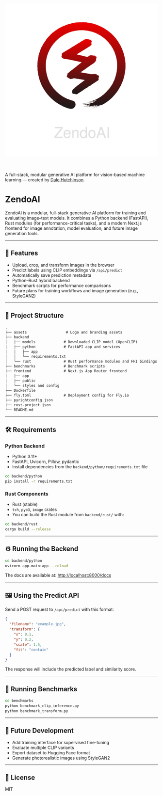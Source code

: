 <p align="center">
  <img src="./assets/zendo-logo-gradient-transparent-dark.svg" alt="ZendoAI Logo" width="700" />
</p>
<br><br>
A full-stack, modular generative AI platform for vision-based machine learning — created by <a href="daletristanhutchinson.com">Dale Hutchinson</a>.

# ZendoAI

ZendoAI is a modular, full-stack generative AI platform for training and evaluating image–text models. It combines a Python backend (FastAPI), Rust modules (for performance-critical tasks), and a modern Next.js frontend for image annotation, model evaluation, and future image generation tools.

---

## 🚀 Features

- Upload, crop, and transform images in the browser
- Predict labels using CLIP embeddings via `/api/predict`
- Automatically save prediction metadata
- Python–Rust hybrid backend
- Benchmark scripts for performance comparisons
- Future plans for training workflows and image generation (e.g., StyleGAN2)

---

## 🧱 Project Structure

```
.
├── assets                  # Logo and branding assets
├── backend
│   ├── models             # Downloaded CLIP model (OpenCLIP)
│   ├── python             # FastAPI app and services
│   │   ├── app
│   │   └── requirements.txt
│   └── rust               # Rust performance modules and FFI bindings
├── benchmarks             # Benchmark scripts
├── frontend               # Next.js App Router frontend
│   ├── app
│   ├── public
│   └── styles and config
├── Dockerfile
├── fly.toml               # Deployment config for Fly.io
├── pyrightconfig.json
├── rust-project.json
└── README.md
```

---

## 🛠 Requirements

### Python Backend

- Python 3.11+
- FastAPI, Uvicorn, Pillow, pydantic
- Install dependencies from the `backend/python/requirements.txt` file

```bash
cd backend/python
pip install -r requirements.txt
```

### Rust Components

- Rust (stable)
- `tch`, `pyo3`, `image` crates
- You can build the Rust module from `backend/rust/` with:

```bash
cd backend/rust
cargo build --release
```

---

## ⚙️ Running the Backend

```bash
cd backend/python
uvicorn app.main:app --reload
```

The docs are available at: [http://localhost:8000/docs](http://localhost:8000/docs)

---

## 🖼 Using the Predict API

Send a POST request to `/api/predict` with this format:

```json
{
  "filename": "example.jpg",
  "transform": {
    "x": 0.1,
    "y": 0.2,
    "scale": 1.5,
    "fit": "contain"
  }
}
```

The response will include the predicted label and similarity score.

---

## 🧪 Running Benchmarks

```bash
cd benchmarks
python benchmark_clip_inference.py
python benchmark_transform.py
```

---

## 🧪 Future Development

- Add training interface for supervised fine-tuning
- Evaluate multiple CLIP variants
- Export dataset to Hugging Face format
- Generate photorealistic images using StyleGAN2

---

## 📄 License

MIT
